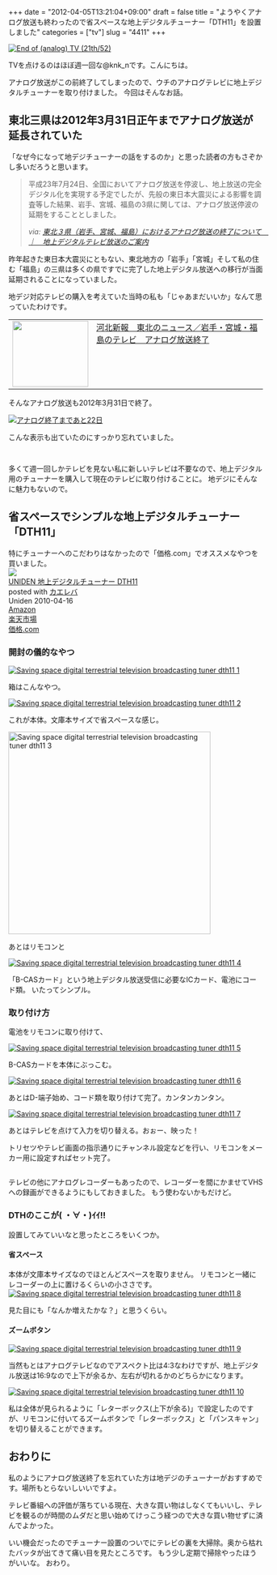 +++
date = "2012-04-05T13:21:04+09:00"
draft = false
title = "ようやくアナログ放送も終わったので省スペースな地上デジタルチューナー「DTH11」を設置しました"
categories = ["tv"]
slug = "4411"
+++

<a href="http://www.flickr.com/photos/77909728@N00/2540354734/" title="End of (analog) TV (21th/52) by skippyjon, on Flickr" target="_blank"><img class="flickr_photo" src="http://farm3.static.flickr.com/2209/2540354734_acfcc07beb_z.jpg" alt="End of (analog) TV (21th/52)" /></a>

TVを点けるのはほぼ週一回な@knk_nです。こんにちは。

アナログ放送がこの前終了してしまったので、ウチのアナログテレビに地上デジタルチューナーを取り付けました。
今回はそんなお話。<!--more--><h2>東北三県は2012年3月31日正午までアナログ放送が延長されていた</h2>

「なぜ今になって地デジチューナーの話をするのか」と思った読者の方もさぞかし多いだろうと思います。

<blockquote cite="http://www.soumu.go.jp/main_sosiki/joho_tsusin/dtv/111207_1.html" title="東北３県（岩手、宮城、福島）におけるアナログ放送の終了について　｜　地上デジタルテレビ放送のご案内">
<p>平成23年7月24日、全国においてアナログ放送を停波し、地上放送の完全デジタル化を実現する予定でしたが、先般の東日本大震災による影響を調査等した結果、岩手、宮城、福島の3県に関しては、アナログ放送停波の延期をすることとしました。</p>
<cite>via: <a href="http://www.soumu.go.jp/main_sosiki/joho_tsusin/dtv/111207_1.html" target="_blank">東北３県（岩手、宮城、福島）におけるアナログ放送の終了について　｜　地上デジタルテレビ放送のご案内</a></cite>
</blockquote>

昨年起きた東日本大震災にともない、東北地方の「岩手」「宮城」そして私の住む「福島」の三県は多くの県ですでに完了した地上デジタル放送への移行が当面延期されることになっていました。

地デジ対応テレビの購入を考えていた当時の私も「じゃあまだいいか」なんて思っていたわけです。

<table width="100%"><td valign="top" width="150"><a href="http://www.kahoku.co.jp/news/2012/04/20120401t75016.htm" target="_blank"><img border="0" src="http://capture.heartrails.com/150x130/shadow?http://www.kahoku.co.jp/news/2012/04/20120401t75016.htm" alt="" width="150" height="130" /></a></td><td valign="top"><a href="http://www.kahoku.co.jp/news/2012/04/20120401t75016.htm" target="_blank">河北新報　東北のニュース／岩手・宮城・福島のテレビ　アナログ放送終了</a><script type="text/javascript">var url="http://www.kahoku.co.jp/news/2012/04/20120401t75016.htm";</script><script src="http://api.b.st-hatena.com/entry.count?url=http://www.kahoku.co.jp/news/2012/04/20120401t75016.htm&callback=hatebTxt"></script><br></td></table>

そんなアナログ放送も2012年3月31日で終了。

<a href="http://www.flickr.com/photos/12119805@N08/5897263212/" title="アナログ終了まであと22日 by keyaki, on Flickr" target="_blank"><img class="flickr_photo" src="http://farm7.static.flickr.com/6026/5897263212_656bef325d_z.jpg" alt="アナログ終了まであと22日" /></a>

こんな表示も出ていたのにすっかり忘れていました。

<p style="margin-top: 3em;"></p>

多くて週一回しかテレビを見ない私に新しいテレビは不要なので、地上デジタル用のチューナーを購入して現在のテレビに取り付けることに。
地デジにそんなに魅力もないので。

<h2>省スペースでシンプルな地上デジタルチューナー「DTH11」</h2>
特にチューナーへのこだわりはなかったので「価格.com」でオススメなやつを買いました。

<div class="kaerebalink-box"><div class="kaerebalink-image"><a href="http://www.amazon.co.jp/exec/obidos/ASIN/B003FLLOLU/knkn-22/ref=nosim/" rel="nofollow" target="_blank"><img src="http://ecx.images-amazon.com/images/I/31rzf6A1d-L._SL160_.jpg" /></a></div><div class="kaerebalink-info"><div class="kaerebalink-name"><a href="http://www.amazon.co.jp/exec/obidos/ASIN/B003FLLOLU/knkn-22/ref=nosim/" rel="nofollow" target="_blank">UNIDEN 地上デジタルチューナー DTH11</a><div class="kaerebalink-powered-date">posted with <a href="http://kaereba.com" target="_blank">カエレバ</a></div></div><div class="kaerebalink-detail" > Uniden 2010-04-16    </div><div class="kaerebalink-link1" ><div class="shoplinkamazon" ><a href="http://www.amazon.co.jp/gp/search?keywords=DTH11&__mk_ja_JP=%83J%83%5E%83J%83i&tag=knkn-22" rel="nofollow" target="_blank" title="アマゾン" >Amazon</a></div><div class="shoplinkrakuten"><a href="http://hb.afl.rakuten.co.jp/hgc/0f5dc138.501851a3.0f5dc139.bdbe2eb7/?pc=http%3A%2F%2Fsearch.rakuten.co.jp%2Fsearch%2Fmall%2FDTH11%2F-%2Ff.1-p.1-s.1-sf.0-st.A-v.2%3Fx%3D0%26scid%3Daf_ich_link_urltxt%26m%3Dhttp%3A%2F%2Fm.rakuten.co.jp%2F" rel="nofollow" target="_blank" title="楽天市場" >楽天市場</a></div><div class="shoplinkkakakucom" ><a href="http://kakaku.com/search_results/DTH11/" rel="nofollow" target="_blank" title="kakakucom" >価格.com</a></div></div></div></div>

<h3>開封の儀的なやつ</h3>

<div class="center"><a href="http://knk-n.com/wp-content/uploads/2012/04/saving_space_digital-terrestrial-television-broadcasting-tuner_-dth11_1.jpg" title="Saving space digital terrestrial television broadcasting tuner dth11 1" target="_blank"><img src="http://knk-n.com/wp-content/uploads/2012/04/saving_space_digital-terrestrial-television-broadcasting-tuner_-dth11_1.jpg" alt="Saving space digital terrestrial television broadcasting tuner dth11 1" title="saving_space_digital-terrestrial-television-broadcasting-tuner_ dth11_1.jpg" /></a></div>

箱はこんなやつ。

<div class="center"><a href="http://knk-n.com/wp-content/uploads/2012/04/saving_space_digital-terrestrial-television-broadcasting-tuner_-dth11_2.jpg" title="Saving space digital terrestrial television broadcasting tuner dth11 2" target="_blank"><img src="http://knk-n.com/wp-content/uploads/2012/04/saving_space_digital-terrestrial-television-broadcasting-tuner_-dth11_2.jpg" alt="Saving space digital terrestrial television broadcasting tuner dth11 2" title="saving_space_digital-terrestrial-television-broadcasting-tuner_ dth11_2.jpg" /></a></div>

これが本体。文庫本サイズで省スペースな感じ。

<div class="center"><a href="http://knk-n.com/wp-content/uploads/2012/04/saving_space_digital-terrestrial-television-broadcasting-tuner_-dth11_3.jpg" title="Saving space digital terrestrial television broadcasting tuner dth11 3" target="_blank"><img src="http://knk-n.com/wp-content/uploads/2012/04/saving_space_digital-terrestrial-television-broadcasting-tuner_-dth11_3.jpg" alt="Saving space digital terrestrial television broadcasting tuner dth11 3" title="saving_space_digital-terrestrial-television-broadcasting-tuner_ dth11_3.jpg" width="400"/></a></div>

あとはリモコンと

<div class="center"><a href="http://knk-n.com/wp-content/uploads/2012/04/saving_space_digital-terrestrial-television-broadcasting-tuner_-dth11_4.jpg" title="Saving space digital terrestrial television broadcasting tuner dth11 4" target="_blank"><img src="http://knk-n.com/wp-content/uploads/2012/04/saving_space_digital-terrestrial-television-broadcasting-tuner_-dth11_4.jpg" alt="Saving space digital terrestrial television broadcasting tuner dth11 4" title="saving_space_digital-terrestrial-television-broadcasting-tuner_ dth11_4.jpg" /></a></div>

「B-CASカード」という地上デジタル放送受信に必要なICカード、電池にコード類。
いたってシンプル。

<h3>取り付け方</h3>


電池をリモコンに取り付けて、

<div class="center"><a href="http://knk-n.com/wp-content/uploads/2012/04/saving_space_digital-terrestrial-television-broadcasting-tuner_-dth11_5.jpg" title="Saving space digital terrestrial television broadcasting tuner dth11 5" target="_blank"><img src="http://knk-n.com/wp-content/uploads/2012/04/saving_space_digital-terrestrial-television-broadcasting-tuner_-dth11_5.jpg" alt="Saving space digital terrestrial television broadcasting tuner dth11 5" title="saving_space_digital-terrestrial-television-broadcasting-tuner_ dth11_5.jpg" /></a></div>

B-CASカードを本体にぶっこむ。

<div class="center"><a href="http://knk-n.com/wp-content/uploads/2012/04/saving_space_digital-terrestrial-television-broadcasting-tuner_-dth11_6.jpg" title="Saving space digital terrestrial television broadcasting tuner dth11 6" target="_blank"><img src="http://knk-n.com/wp-content/uploads/2012/04/saving_space_digital-terrestrial-television-broadcasting-tuner_-dth11_6.jpg" alt="Saving space digital terrestrial television broadcasting tuner dth11 6" title="saving_space_digital-terrestrial-television-broadcasting-tuner_ dth11_6.jpg" /></a></div>

あとはD-端子始め、コード類を取り付けて完了。カンタンカンタン。

<div class="center"><a href="http://knk-n.com/wp-content/uploads/2012/04/saving_space_digital-terrestrial-television-broadcasting-tuner_-dth11_7.jpg" title="Saving space digital terrestrial television broadcasting tuner dth11 7" target="_blank"><img src="http://knk-n.com/wp-content/uploads/2012/04/saving_space_digital-terrestrial-television-broadcasting-tuner_-dth11_7.jpg" alt="Saving space digital terrestrial television broadcasting tuner dth11 7" title="saving_space_digital-terrestrial-television-broadcasting-tuner_ dth11_7.jpg" /></a></div>

あとはテレビを点けて入力を切り替える。おぉー、映った！

トリセツやテレビ画面の指示通りにチャンネル設定などを行い、リモコンをメーカー用に設定すればセット完了。

<p style="margin-top: 2em;"></p>

テレビの他にアナログレコーダーもあったので、レコーダーを間にかませてVHSへの録画ができるようにもしておきました。
もう使わないかもだけど。

<h3>DTHのここが( ・∀・)ｲｲ!!</h3>
設置してみていいなと思ったところをいくつか。
<h4>省スペース</h4>
本体が文庫本サイズなのでほとんどスペースを取りません。
リモコンと一緒にレコーダーの上に置けるくらいの小ささです。

<div class="center"><a href="http://knk-n.com/wp-content/uploads/2012/04/saving_space_digital-terrestrial-television-broadcasting-tuner_-dth11_8.jpg" title="Saving space digital terrestrial television broadcasting tuner dth11 8" target="_blank"><img src="http://knk-n.com/wp-content/uploads/2012/04/saving_space_digital-terrestrial-television-broadcasting-tuner_-dth11_8.jpg" alt="Saving space digital terrestrial television broadcasting tuner dth11 8" title="saving_space_digital-terrestrial-television-broadcasting-tuner_ dth11_8.jpg" /></a></div>

見た目にも「なんか増えたかな？」と思うくらい。

<h4>ズームボタン</h4>

<div class="center"><a href="http://knk-n.com/wp-content/uploads/2012/04/saving_space_digital-terrestrial-television-broadcasting-tuner_-dth11_9.jpg" title="Saving space digital terrestrial television broadcasting tuner dth11 9" target="_blank"><img src="http://knk-n.com/wp-content/uploads/2012/04/saving_space_digital-terrestrial-television-broadcasting-tuner_-dth11_9.jpg" alt="Saving space digital terrestrial television broadcasting tuner dth11 9" title="saving_space_digital-terrestrial-television-broadcasting-tuner_ dth11_9.jpg" /></a></div>

当然もとはアナログテレビなのでアスペクト比は4:3なわけですが、地上デジタル放送は16:9なので上下が余るか、左右が切れるかのどちらかになります。

<div class="center"><a href="http://knk-n.com/wp-content/uploads/2012/04/saving_space_digital-terrestrial-television-broadcasting-tuner_-dth11_10.jpg" title="Saving space digital terrestrial television broadcasting tuner dth11 10" target="_blank"><img src="http://knk-n.com/wp-content/uploads/2012/04/saving_space_digital-terrestrial-television-broadcasting-tuner_-dth11_10.jpg" alt="Saving space digital terrestrial television broadcasting tuner dth11 10" title="saving_space_digital-terrestrial-television-broadcasting-tuner_ dth11_10.jpg" /></a></div>

私は全体が見られるように「レターボックス(上下が余る)」で設定したのですが、リモコンに付いてるズームボタンで「レターボックス」と「パンスキャン」を切り替えることができます。

<h2>おわりに</h2>
私のようにアナログ放送終了を忘れていた方は地デジのチューナーがおすすめです。場所もとらないしいいですよ。

テレビ番組への評価が落ちている現在、大きな買い物はしなくてもいいし、テレビを観るのが時間のムダだと思い始めてけっこう経つので大きな買い物せずに済んでよかった。

いい機会だったのでチューナー設置のついでにテレビの裏を大掃除。奥から枯れたバッタが出てきて痛い目を見たところです。
もう少し定期で掃除やったほうがいいな。
おわり。
